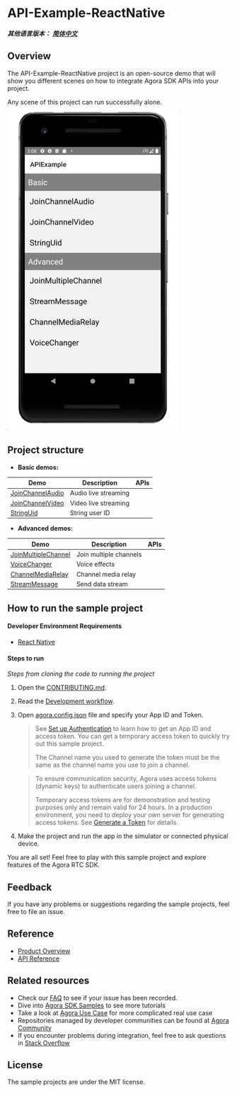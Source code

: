 # API-Example-ReactNative

*__其他语言版本：__  [__简体中文__](README.zh.md)*

## Overview

The API-Example-ReactNative project is an open-source demo that will show you different scenes on how to integrate Agora SDK APIs into your project.

Any scene of this project can run successfully alone.

![img.png](img.png)

## Project structure

* **Basic demos:**

| Demo                                                         | Description                                        | APIs                                                        |
| ------------------------------------------------------------ | -------------------------------------------------- | ----------------------------------------------------------- |
| [JoinChannelAudio](./src/examples/basic/JoinChannelAudio) | Audio live streaming | |
| [JoinChannelVideo](./src/examples/basic/JoinChannelVideo) | Video live streaming | |
| [StringUid](./src/examples/basic/StringUid) | String user ID | |

* **Advanced demos:**

| Demo                                                         | Description                                                  | APIs                                                         |
| ------------------------------------------------------------ | ------------------------------------------------------------ | ------------------------------------------------------------ |
| [JoinMultipleChannel](./src/examples/advanced/JoinMultipleChannel) | Join multiple channels | |
| [VoiceChanger](./src/examples/advanced/VoiceChanger) | Voice effects | |
| [ChannelMediaRelay](./src/examples/advanced/ChannelMediaRelay) | Channel media relay | |
| [StreamMessage](./src/examples/advanced/StreamMessage) | Send data stream  | |

## How to run the sample project

#### Developer Environment Requirements

- [React Native](https://reactnative.dev/docs/environment-setup)

#### Steps to run

*Steps from cloning the code to running the project*

1. Open the [CONTRIBUTING.md](../CONTRIBUTING.md).
2. Read the [Development workflow](../CONTRIBUTING.md#development-workflow).
3. Open [agora.config.json](./src/config/agora.config.json) file and specify your App ID and Token.

   > See [Set up Authentication](https://docs.agora.io/en/Agora%20Platform/token) to learn how to get an App ID and access token. You can get a temporary access token to quickly try out this sample project.
   >
   > The Channel name you used to generate the token must be the same as the channel name you use to join a channel.

   > To ensure communication security, Agora uses access tokens (dynamic keys) to authenticate users joining a channel.
   >
   > Temporary access tokens are for demonstration and testing purposes only and remain valid for 24 hours. In a production environment, you need to deploy your own server for generating access tokens. See [Generate a Token](https://docs.agora.io/en/Interactive%20Broadcast/token_server) for details.

4. Make the project and run the app in the simulator or connected physical device.

You are all set! Feel free to play with this sample project and explore features of the Agora RTC SDK.


## Feedback

If you have any problems or suggestions regarding the sample projects, feel free to file an issue.

## Reference

- [Product Overview](https://docs.agora.io/en/Interactive%20Broadcast/product_live?platform=React%20Native)
- [API Reference](https://docs.agora.io/en/Interactive%20Broadcast/API%20Reference/react_native/index.html)

## Related resources

- Check our [FAQ](https://docs.agora.io/en/faq) to see if your issue has been recorded.
- Dive into [Agora SDK Samples](https://github.com/AgoraIO) to see more tutorials
- Take a look at [Agora Use Case](https://github.com/AgoraIO-usecase) for more complicated real use case
- Repositories managed by developer communities can be found at [Agora Community](https://github.com/AgoraIO-Community)
- If you encounter problems during integration, feel free to ask questions in [Stack Overflow](https://stackoverflow.com/questions/tagged/agora.io)

## License

The sample projects are under the MIT license.
